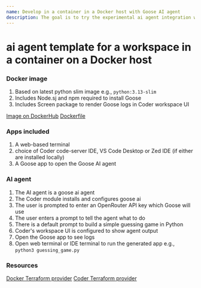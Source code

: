 ```yaml
---
name: Develop in a container in a Docker host with Goose AI agent
description: The goal is to try the experimental ai agent integration with Goose AI agent
---
```


# ai agent template for a workspace in a container on a Docker host

### Docker image
1. Based on latest python slim image e.g., `python:3.13-slim`
1. Includes Node.sj and npm required to install Goose
1. Includes Screen package to render Goose logs in Coder workspace UI

[Image on DockerHub](https://hub.docker.com/repository/docker/marktmilligan/python/general)
[Dockerfile](https://github.com/sharkymark/dockerfiles/blob/main/python/Dockerfile)

### Apps included
1. A web-based terminal
1. choice of Coder code-server IDE, VS Code Desktop or Zed IDE (if either are installed locally)
1. A Goose app to open the Goose AI agent

### AI agent
1. The AI agent is a goose ai agent
1. The Coder module installs and configures goose ai
1. The user is prompted to enter an OpenRouter API key which Goose will use
1. The user enters a prompt to tell the agent what to do
1. There is a default prompt to build a simple guessing game in Python
1. Coder's workspace UI is configured to show agent output
1. Open the Goose app to see logs
1. Open web terminal or IDE terminal to run the generated app e.g., `python3 guessing_game.py`

### Resources

[Docker Terraform provider](https://registry.terraform.io/providers/kreuzwerker/docker/latest/docs)
[Coder Terraform provider](https://registry.terraform.io/providers/coder/coder/latest/docs)